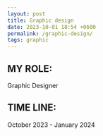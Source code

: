 ```yaml
---
layout: post
title: Graphic design
date: 2023-10-01 18:54 +0600
permalink: /graphic-design/
tags: graphic
---
```


## MY ROLE:
Graphic Designer

## TIME LINE:
October 2023 - January 2024
